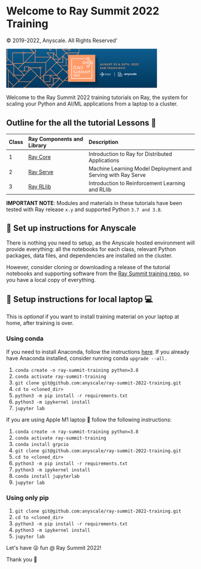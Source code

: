 # Welcome to Ray Summit 2022 Training 

© 2019-2022, Anyscale. All Rights Reserved'

<img src="images/ray-summit-2022.png" width="80%" height="50%">

Welcome to the Ray Summit 2022 training tutorials on Ray, the system for scaling your 
Python and AI/ML applications from a laptop to a cluster.

## Outline for the all the tutorial Lessons 📖

| Class| Ray Components and Library | Description
|:-----|:-----------|:----------------------------------------------------------|
| 1  | [Ray Core](ray-core/README.md)   |Introduction to Ray for Distributed Applications|
| 2  | [Ray Serve](ray-serve/README.md) |Machine Learning Model Deployment and Serving with Ray Serve|
| 3  | [Ray RLlib](ray-rllib/README.md) |Introduction to Reinforcement Learning and RLlib |

**IMPORTANT NOTE**: Modules and materials in these tutorials have been tested with 
Ray release `x.y` and supported Python `3.7 and 3.8`.


## 👩 Set up instructions for Anyscale 

There is nothing you need to setup, as the Anyscale hosted environment will provide everything:
all the notebooks for each class, relevant Python packages, data files, and dependencies are installed
on the cluster.

However, consider cloning or downloading a release of the tutorial notebooks and 
supporting software from the [Ray Summit training repo](https://github.com/anyscale/ray-summit-2022-training), 
so you have a local copy of everything.


## 👩 Setup instructions for local laptop 💻
This is *optional* if you want to install training material on your laptop at home,
after training is over.

### Using conda
If you need to install Anaconda, follow the instructions [here](https://www.anaconda.com/products/distribution).
If you already have Anaconda installed, consider running conda `upgrade --all.`

1. `conda create -n ray-summit-training python=3.8`
2. `conda activate ray-summit-training`
3. `git clone git@github.com:anyscale/ray-summit-2022-training.git`
4. `cd to <cloned_dir>`
5. `python3 -m pip install -r requirements.txt`
6. `python3 -m ipykernel install`
7. `jupyter lab`

If you are using Apple M1 laptop 🍎 follow the following instructions:

1. `conda create -n ray-summit-training python=3.8`
2. `conda activate ray-summit-training`
3. `conda install grpcio`
4. `git clone git@github.com:anyscale/ray-summit-2022-training.git`
5. `cd to <cloned_dir>`
6. `python3 -m pip install -r requirements.txt`
7. `python3 -m ipykernel install`
8. `conda install jupyterlab`
9. `jupyter lab`

### Using only pip
1. `git clone git@github.com:anyscale/ray-summit-2022-training.git`
2. `cd to <cloned_dir>`
3. `python3 -m pip install -r requirements.txt`
4. `python3 -m ipykernel install`
5. `jupyter lab`

Let's have 😜 fun @ Ray Summit 2022!

Thank you 🙏











